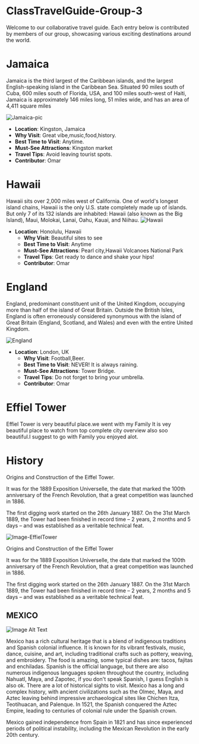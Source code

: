 # ClassTravelGuide-Group-3

Welcome to our collaborative travel guide. Each entry below is contributed by members of our group, showcasing various exciting destinations around the world.

# Jamaica

Jamaica is the third largest of the Caribbean islands, and the largest English-speaking island in the Caribbean Sea. Situated 90 miles south of Cuba, 600 miles south of Florida, USA, and 100 miles south-west of Haiti, Jamaica is approximately 146 miles long, 51 miles wide, and has an area of 4,411 square miles

 ![Jamaica-pic](https://ik.imgkit.net/3vlqs5axxjf/MM-TP/https://cdn.travelpulse.com/images/99999999-9999-9999-9999-999999999999/9b04ac67-f164-4e28-aacc-dd7cc4473589/source.jpg?tr=w-1200%2Cfo-auto)

  - **Location**: Kingston, Jamaica
  - **Why Visit**: Great vibe,music,food,history.
  - **Best Time to Visit**: Anytime.
  - **Must-See Attractions**: Kingston market
  - **Travel Tips**: Avoid leaving tourist spots.
  - **Contributor**: Omar

# Hawaii

Hawaii sits over 2,000 miles west of California. One of world's longest island chains, Hawaii is the only U.S. state completely made up of islands. But only 7 of its 132 islands are inhabited: Hawaii (also known as the Big Island), Maui, Molokai, Lanai, Oahu, Kauai, and Niihau.
![Hawaii](https://i0.wp.com/hellooliviablog.com/wp-content/uploads/2021/08/Aloha-1.jpg?resize=1440%2C810)


- **Location**: Honolulu, Hawaii
  - **Why Visit**: Beautiful sites to see
  - **Best Time to Visit**: Anytime
  - **Must-See Attractions**: Pearl city,Hawaii Volcanoes National Park
  - **Travel Tips**: Get ready to dance and shake your hips!
  - **Contributor**: Omar

# England

England, predominant constituent unit of the United Kingdom, occupying more than half of the island of Great Britain. Outside the British Isles, England is often erroneously considered synonymous with the island of Great Britain (England, Scotland, and Wales) and even with the entire United Kingdom.

![England](https://image.slidesharecdn.com/talking-about-england-190314085340/85/Talking-about-England-12-320.jpg)

- **Location**: London, UK
  - **Why Visit**: Football,Beer.
  - **Best Time to Visit**: NEVER! It is always raining.
  - **Must-See Attractions**: Tower Bridge.
  - **Travel Tips**: Do not forget to bring your umbrella.
  - **Contributor**: Omar

# Effiel Tower

Effiel Tower is very beautiful place.we went with my Family It is vey beautiful place to watch from top complete city overview also soo beautiful.I suggest to go with Family you enjoyed alot.

# History

Origins and Construction of the Eiffel Tower.

It was for the 1889 Exposition Universelle, the date that marked the 100th anniversary of the French Revolution, that a great competition was launched in 1886.

The first digging work started on the 26th January 1887. On the 31st March 1889, the Tower had been finished in record time – 2 years, 2 months and 5 days – and was established as a veritable technical feat.

![Image-EffielTower](https://upload.wikimedia.org/wikipedia/commons/thumb/8/85/Tour_Eiffel_Wikimedia_Commons_%28cropped%29.jpg/1200px-Tour_Eiffel_Wikimedia_Commons_%28cropped%29.jpg)

Origins and Construction of the Eiffel Tower

It was for the 1889 Exposition Universelle, the date that marked the 100th anniversary of the French Revolution, that a great competition was launched in 1886.

The first digging work started on the 26th January 1887. On the 31st March 1889, the Tower had been finished in record time – 2 years, 2 months and 5 days – and was established as a veritable technical feat.

## MEXICO

![Image Alt Text](https://i.natgeofe.com/n/6c02ad5a-977b-4f12-b9c0-02ffb0736e07/metropolitan-cathedral-zocalo-mexico-city_3x2.JPG?w=718&h=479)

Mexico has a rich cultural heritage that is a blend of indigenous traditions and Spanish colonial influence.
It is known for its vibrant festivals, music, dance, cuisine, and art, including traditional crafts such as pottery, weaving, and embroidery. The food is amazing, some typical dishes are: tacos, fajitas and enchiladas.
Spanish is the official language, but there are also numerous indigenous languages spoken throughout the country, including Nahuatl, Maya, and Zapotec, if you don't speak Spanish, I guess English is also ok.
There are a lot of historical sights to visit. Mexico has a long and complex history, with ancient civilizations such as the Olmec, Maya, and Aztec leaving behind impressive archaeological sites like Chichen Itza, Teotihuacan, and Palenque.
In 1521, the Spanish conquered the Aztec Empire, leading to centuries of colonial rule under the Spanish crown.


Mexico gained independence from Spain in 1821 and has since experienced periods of political instability, including the Mexican Revolution in the early 20th century.